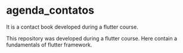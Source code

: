 # agenda_contatos
 It is a contact book developed during a flutter course.
 
This repository was developed during a flutter course. Here contain a fundamentals of flutter framework.

